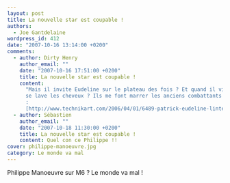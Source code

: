 ```yaml
---
layout: post
title: La nouvelle star est coupable !
authors:
  - Joe Gantdelaine
wordpress_id: 412
date: "2007-10-16 13:14:00 +0200"
comments:
  - author: Dirty Henry
    author_email: ""
    date: "2007-10-16 17:51:00 +0200"
    title: La nouvelle star est coupable !
    content:
      "Mais il invite Eudeline sur le plateau des fois ? Et quand il vient, il
      se lave les cheveux ? Ils me font marrer les anciens combattants has-been
      :
      [http://www.technikart.com/2006/04/01/6489-patrick-eudeline-linterview-cetait-mieux-avant](http://www.technikart.com/2006/04/01/6489-patrick-eudeline-linterview-cetait-mieux-avant)"
  - author: Sébastien
    author_email: ""
    date: "2007-10-18 11:30:00 +0200"
    title: La nouvelle star est coupable !
    content: Quel con ce Philippe !!
cover: philippe-manoeuvre.jpg
category: Le monde va mal
---
```


Philippe Manoeuvre sur M6 ? Le monde va mal !
